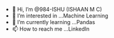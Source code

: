 - 👋 Hi, I’m @984-ISHU (ISHAAN M C)
- 👀 I’m interested in ...Machine Learning
- 🌱 I’m currently learning ...Pandas
- 📫 How to reach me ...LinkedIn

<!---
984-ISHU/984-ISHU is a ✨ special ✨ repository because its `README.md` (this file) appears on your GitHub profile.
You can click the Preview link to take a look at your changes.
--->
